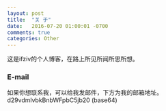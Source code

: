 ```yaml
---
layout: post
title:  "关 于"
date:   2016-07-20 01:00:01 -0700
comments: true
categories: Other
---
```



这是ifziv的个人博客，在路上所见所闻所思所想。

### E-mail
如果你想联系我，可以给我发邮件，下方为我的邮箱地址。
d29vdmlvbkBnbWFpbC5jb20    (base64)



